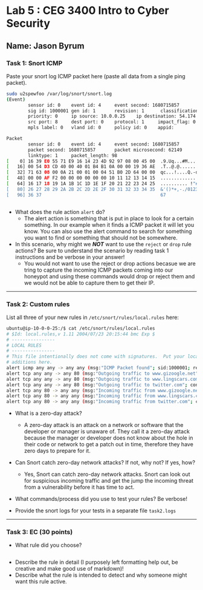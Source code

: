 # Lab 5 : CEG 3400 Intro to Cyber Security

## Name: Jason Byrum

### Task 1: Snort ICMP

Paste your snort log ICMP packet here (paste all data from a single ping packet).

```bash 
sudo u2spewfoo /var/log/snort/snort.log
(Event)
        sensor id: 0    event id: 4     event second: 1680715857        event microsecond: 62149
        sig id: 1000001 gen id: 1       revision: 1      classification: 0
        priority: 0     ip source: 10.0.0.25    ip destination: 54.174.113.99
        src port: 8     dest port: 0    protocol: 1     impact_flag: 0  blocked: 0
        mpls label: 0   vland id: 0     policy id: 0    appid:

Packet
        sensor id: 0    event id: 4     event second: 1680715857
        packet second: 1680715857       packet microsecond: 62149
        linktype: 1     packet_length: 98
[    0] 16 39 E0 55 71 E9 16 14 23 4D 92 97 08 00 45 00  .9.Uq...#M....E.
[   16] 00 54 D3 CD 40 00 40 01 B4 B1 0A 00 00 19 36 AE  .T..@.@.......6.
[   32] 71 63 08 00 0A 21 00 01 00 04 51 B0 2D 64 00 00  qc...!....Q.-d..
[   48] 00 00 AF F2 00 00 00 00 00 00 10 11 12 13 14 15  ................
[   64] 16 17 18 19 1A 1B 1C 1D 1E 1F 20 21 22 23 24 25  .......... !"#$%
[   80] 26 27 28 29 2A 2B 2C 2D 2E 2F 30 31 32 33 34 35  &'()*+,-./012345
[   96] 36 37                                            67



```

* What does the rule action `alert` do?
  *  The alert action is something that is put in place to look for a certain something. In our example when it finds a ICMP packet it will let you know. You can also use the alert command to search for something you want to find or something that should not be somewhere.
* In this scenario, why might we ***NOT*** want to use the `reject` or `drop` 
  rule actions?  Be sure to understand the scenario by reading task 1 instructions
  and be verbose in your answer!
  * You would not want to use the reject or drop actions becasue we are tring to capture the incoming ICMP packets coming into our honeypot and using these commands would drop or reject them and we would not be able to capture them to get their IP. 

---

### Task 2: Custom rules 

List all three of your new rules in `/etc/snort/rules/local.rules` here:

```bash
ubuntu@ip-10-0-0-25:/$ cat /etc/snort/rules/local.rules
# $Id: local.rules,v 1.11 2004/07/23 20:15:44 bmc Exp $
# ----------------
# LOCAL RULES
# ----------------
# This file intentionally does not come with signatures.  Put your local
# additions here.
alert icmp any any -> any any (msg:"ICMP Packet found"; sid:1000001; rev:1;)
alert tcp any any -> any 80 (msg:"Outgoing traffic to www.gizoogle.net"; content:"Host\: www.gizoogle.net"; sid:1000002; rev:1;)
alert tcp any any -> any 80 (msg:"Outgoing traffic to www.lingscars.com"; content:"Host\: www.lingscars.com"; sid:1000003; rev:1;)
alert tcp any any -> any 80 (msg:"Outgoing traffic to twitter.com"; content:"Host\: twitter.com"; sid:1000004; rev:1;)
alert tcp any 80 -> any any (msg:"Incoming traffic from www.gizoogle.net"; content:"Host\: www.gizoogle.net"; sid:1000005; rev:1;)
alert tcp any 80 -> any any (msg:"Incoming traffic from www.lingscars.com"; content:"Host\: www.lingscars.com"; sid:1000006; rev:1;)
alert tcp any 80 -> any any (msg:"Incoming traffic from twitter.com"; content:"Host\: twitter.com"; sid:1000007; rev:1;)

```

* What is a zero-day attack?
  * A zero-day attack is an attack on a network or software that the developer or manager is unaware of. They call it a zero-day attack because the manager or developer does not know about the hole in their code or network to get a patch out in time, therefore they have zero days to prepare for it.

* Can Snort catch zero-day network attacks?  If not, why not?  If yes, how?
  * Yes, Snort can catch zero-day network attacks. Snort can look out for suspicious incoming traffic and get the jump the incoming threat from a vulnerability before it has time to act.
* What commands/process did you use to test your rules?  Be verbose!
* Provide the snort logs for your tests in a separate file `task2.logs`

---

### Task 3: EC (30 points)

* What rule did you choose?

```bash

```

* Describe the rule in detail (I purposely left formatting help out, be creative and make good use of markdown)!
* Describe what the rule is intended to detect and why someone might want this rule active.



